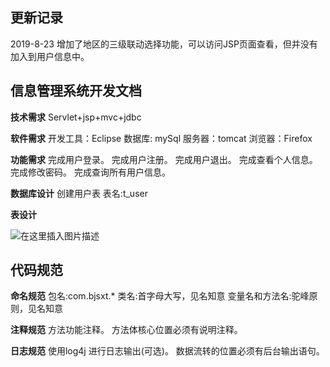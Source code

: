 ## 更新记录
2019-8-23 增加了地区的三级联动选择功能，可以访问JSP页面查看，但并没有加入到用户信息中。

## 信息管理系统开发文档

**技术需求**
Servlet+jsp+mvc+jdbc

**软件需求**
开发工具：Eclipse
数据库: mySql
服务器：tomcat
浏览器：Firefox

**功能需求**
完成用户登录。
完成用户注册。
完成用户退出。
完成查看个人信息。
完成修改密码。
完成查询所有用户信息。

**数据库设计**
创建用户表
表名:t_user

**表设计**

![在这里插入图片描述](https://img-blog.csdnimg.cn/20190822204942928.png?x-oss-process=image/watermark,type_ZmFuZ3poZW5naGVpdGk,shadow_10,text_aHR0cHM6Ly9ibG9nLmNzZG4ubmV0L3NpbmF0XzQyNDgzMzQx,size_1,color_FFFFFF,t_70)

## 代码规范
**命名规范**
包名:com.bjsxt.*
类名:首字母大写，见名知意
变量名和方法名:驼峰原则，见名知意

**注释规范**
方法功能注释。
方法体核心位置必须有说明注释。

**日志规范**
使用log4j 进行日志输出(可选)。
数据流转的位置必须有后台输出语句。

